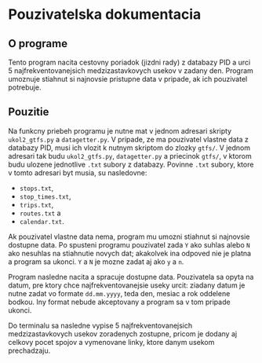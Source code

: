 # Pouzivatelska dokumentacia

## O programe

Tento program nacita cestovny poriadok (jizdni rady) z databazy PID a urci 5 najfrekventovanejsich medzizastavkovych usekov v zadany den. Program umoznuje stiahnut si najnovsie pristupne data v pripade, ak ich pouzivatel potrebuje.

## Pouzitie

Na funkcny priebeh programu je nutne mat v jednom adresari skripty `ukol2_gtfs.py` a `datagetter.py`. V pripade, ze ma pouzivatel vlastne data z databazy PID, musi ich vlozit k nutnym skriptom do zlozky `gtfs/`. V jednom adresari tak budu `ukol2_gtfs.py`, `datagetter.py` a priecinok `gtfs/`, v ktorom budu ulozene jednotlive `.txt` subory z databazy. Povinne `.txt` subory, ktore v tomto adresari byt musia, su nasledovne:
- `stops.txt`,
- `stop_times.txt`,
- `trips.txt`,
- `routes.txt` a
- `calendar.txt`.

Ak pouzivatel vlastne data nema, program mu umozni stiahnut si najnovsie dostupne data. Po spusteni programu pouzivatel zada `Y` ako suhlas alebo `N` ako nesuhlas na stiahnutie novych dat; akakolvek ina odpoved nie je platna a program sa ukonci. `Y` a `N` je mozne zadat aj ako `y` a `n`.

Program nasledne nacita a spracuje dostupne data. Pouzivatela sa opyta na datum, pre ktory chce najfrekventovanejsie useky urcit: ziadany datum je nutne zadat vo formate `dd.mm.yyyy`, teda den, mesiac a rok oddelene bodkou. Iny format nebude akceptovany a program sa v tom pripade ukonci.

Do terminalu sa nasledne vypise 5 najfrekventovanejsich medzizastavkovych usekov zoradenych zostupne, pricom je dodany aj celkovy pocet spojov a vymenovane linky, ktore danym usekom prechadzaju.